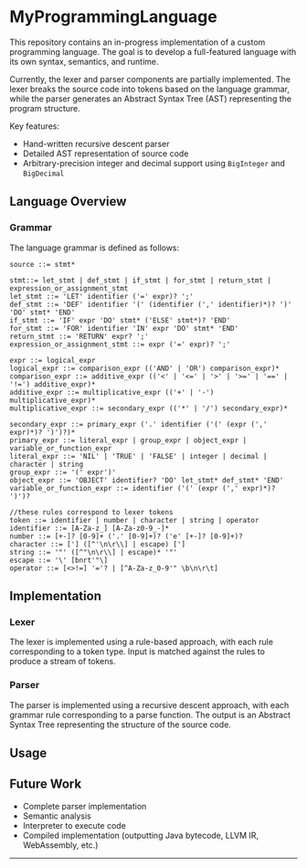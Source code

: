 # MyProgrammingLanguage

This repository contains an in-progress implementation of a custom programming language. The goal is to develop a full-featured language with its own syntax, semantics, and runtime.

Currently, the lexer and parser components are partially implemented. The lexer breaks the source code into tokens based on the language grammar, while the parser generates an Abstract Syntax Tree (AST) representing the program structure. 

Key features:
- Hand-written recursive descent parser
- Detailed AST representation of source code
- Arbitrary-precision integer and decimal support using `BigInteger` and `BigDecimal`

<!-- TODO: Add a concise code sample showcasing the language syntax. -->

## Language Overview

<!-- TODO: More detailed language description, covering: -->
<!-- - Data types -->
<!-- - Variables and scoping -->
<!-- - Control flow statements -->
<!-- - Functions and parameters -->
<!-- - Classes/objects -->
<!-- - Standard library -->
<!-- - Unique features that differentiate it from other languages -->

### Grammar

The language grammar is defined as follows:
```
source ::= stmt*

stmt::= let_stmt | def_stmt | if_stmt | for_stmt | return_stmt | expression_or_assignment_stmt
let_stmt ::= 'LET' identifier ('=' expr)? ';'
def_stmt ::= 'DEF' identifier '(' (identifier (',' identifier)*)? ')' 'DO' stmt* 'END'
if_stmt ::= 'IF' expr 'DO' stmt* ('ELSE' stmt*)? 'END'
for_stmt ::= 'FOR' identifier 'IN' expr 'DO' stmt* 'END'
return_stmt ::= 'RETURN' expr? ';'
expression_or_assignment_stmt ::= expr ('=' expr)? ';'

expr ::= logical_expr
logical_expr ::= comparison_expr (('AND' | 'OR') comparison_expr)*
comparison_expr ::= additive_expr (('<' | '<=' | '>' | '>=' | '==' | '!=') additive_expr)*
additive_expr ::= multiplicative_expr (('+' | '-') multiplicative_expr)*
multiplicative_expr ::= secondary_expr (('*' | '/') secondary_expr)*

secondary_expr ::= primary_expr ('.' identifier ('(' (expr (',' expr)*)? ')')?)*
primary_expr ::= literal_expr | group_expr | object_expr | variable_or_function_expr
literal_expr ::= 'NIL' | 'TRUE' | 'FALSE' | integer | decimal | character | string
group_expr ::= '(' expr')'
object_expr ::= 'OBJECT' identifier? 'DO' let_stmt* def_stmt* 'END'
variable_or_function_expr ::= identifier ('(' (expr (',' expr)*)? ')')?

//these rules correspond to lexer tokens
token ::= identifier | number | character | string | operator
identifier ::= [A-Za-z_] [A-Za-z0-9_-]*
number ::= [+-]? [0-9]+ ('.' [0-9]+)? ('e' [+-]? [0-9]+)?
character ::= ['] ([^'\n\r\\] | escape) [']
string ::= '"' ([^"\n\r\\] | escape)* '"'
escape ::= '\' [bnrt'"\]
operator ::= [<>!=] '='? | [^A-Za-z_0-9'" \b\n\r\t]
```

<!-- TODO: Finish including the provided grammar. -->

## Implementation

### Lexer

The lexer is implemented using a rule-based approach, with each rule corresponding to a token type. Input is matched against the rules to produce a stream of tokens.

<!-- TODO: More lexer implementation details. -->

### Parser

The parser is implemented using a recursive descent approach, with each grammar rule corresponding to a parse function. The output is an Abstract Syntax Tree representing the structure of the source code.

<!-- TODO: More parser implementation details. -->
<!-- TODO: AST node type details. -->

## Usage

<!-- TODO: Build instructions. -->
<!-- TODO: Running the REPL. -->
<!-- TODO: Executing a source file. -->

## Future Work

- Complete parser implementation
- Semantic analysis
- Interpreter to execute code
- Compiled implementation (outputting Java bytecode, LLVM IR, WebAssembly, etc.)

---

<!-- TODO: Add an image demonstrating the lexing and parsing of a sample source file. A railroad diagram of the grammar would also be helpful. -->

<!-- TODO: Include an architecture diagram once more components are implemented, showing the lexer, parser, AST, semantic analyzer, interpreter and/or compiler. -->
